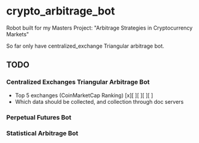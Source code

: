 # crypto_arbitrage_bot

Robot built for my Masters Project: "Arbitrage Strategies in Cryptocurrency Markets"

So far only have centralized_exchange Triangular arbitrage bot.

## TODO

### Centralized Exchanges Triangular Arbitrage Bot
- Top 5 exchanges (CoinMarketCap Ranking) [x][ ][ ][ ][ ]
- Which data should be collected, and collection through doc servers

### Perpetual Futures Bot

### Statistical Arbitrage Bot

